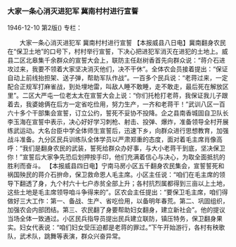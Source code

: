 ### 大家一条心消灭进犯军  冀南村村进行宣誓

1946-12-10
第2版()
专栏：

　　大家一条心消灭进犯军
    冀南村村进行宣誓
    【本报威县八日电】冀南翻身农民在“保卫土地”的口号下，村村举行宣誓，下决心把进犯军消灭在进犯的土地上。威县二区北皋集千余群众的宣誓大会上，联防主任赵树香首先向群众说：“蒋介石进攻过来，我要不领着大家坚决消灭他们，决不干休”。全体农会员接着提出：“保证自动上前线抬担架、送子弹，帮助军队作战”。一百多个民兵说：“老蒋过来，一定配合正规军打麻雀战，到处埋地雷，叫敌人睡不敢睡，走不敢走，最后死在解放区里”。二区大严屯一位老太太在宣誓大会上说：“你们托枪打老蒋，我保证我儿子跟着去，我婆媳俩在后方一定省吃俭用，努力生产，一齐和老蒋干！”武训八区一百六十多个干部集会宣誓，订立公约，誓死不妥协不投降。企之县南香城固自卫队长李玉海在宣誓中表示，决心好好学习刺枪、射击、投弹、爆炸，准备领导全村开展练武运动。大名台臣中学全体师生宣誓后，迅速下乡，向群众进行思想教育，加强战斗准备。九分区民兵训练队全体学员以严肃郑重的态度，面对着毛主席肖像高呼：“我们是翻身农民的武装，誓死给群众办好事，与大小老蒋干到底，坚决保卫你！”宣誓后大家争先恐后划押按手印，他们充满着信心与决心，为取全面抵抗的胜利而奋斗。
    【本报威县四日电】宁南马房小区五千翻身农民集会，宣誓誓死和祸国殃民的蒋介石拚命，保卫救命恩人毛主席。小区主任说：“咱们在毛主席的领导下翻透了身，九个村六十七户赤贫全部上升；各村抗烈属都得到三亩以上土地，这些土地是毛主席领导咱斗争得来的”。区农会主任提出：“要保卫毛主席，咱们得做好三大工作：第一、备战、生产、省吃俭用，以备明年春荒。第二、巩固组织，加强农会内部团结。第三、农民翻了身要帮助妇女翻身，建立新社会”。他的提议当场全体一致通过。小区民兵指导员提出民兵建立联防，镇压特务，保卫翻身果实。妇女代表说：“咱们妇女受压迫都是老蒋的罪过。”下午开始游行，各村有秧歌队，武术队，跳舞等表演，群众兴奋异常。

